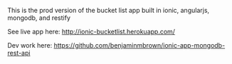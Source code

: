 This is the prod version of the bucket list app built in ionic, angularjs, mongodb, and restify

See live app here: http://ionic-bucketlist.herokuapp.com/


Dev work here: https://github.com/benjaminmbrown/ionic-app-mongodb-rest-api


